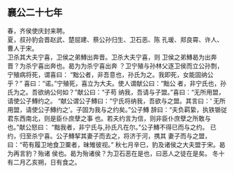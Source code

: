 ## 襄公二十七年

春，齐侯使庆封来聘。  
夏，叔孙豹会晋赵武、楚屈建、蔡公孙归生、卫石恶、陈
孔瑗、郑良霄、许人、曹人于宋。  
卫杀其大夫宁喜，卫侯之弟鱄出奔晋。卫杀大夫宁喜，则
卫侯之弟鱄曷为出奔晋？为杀宁喜出奔也。曷为为杀宁喜出奔
？卫宁殖与孙林父逐卫侯而立公孙剽，宁殖病将死，谓喜曰：
“黜公者，非吾意也，孙氏为之。我即死，女能固纳公乎？”
喜曰：“诺。”宁殖死，喜立为大夫。使人谓献公曰：“黜公
者，非宁氏也，孙氏为之。吾欲纳公何如？”献公曰：“子苟
纳我，吾请与子盟。”喜曰：“无所用盟，请使公子鱄约之。
“献公谓公子鱄曰：“宁氏将纳我，吾欲与之盟。其言曰：‘
无所用盟，请使公子鱄约之’。子固为我与之约矣。”公子鱄
辞曰：“夫负羁絷，执铁锧従君东西南北，则是臣仆庶孽之事
也。若夫约言为信，则非臣仆庶孽之所敢与也。”献公怒曰：
“黜我者，非宁氏与,孙氏凡在尔。”公子鱄不得已而与之约。
已约，归至杀宁喜。公子鱄挈其妻子而去之，将济于河，携其
妻子而与之盟，曰：“苟有履卫地食卫粟者，昧雉彼视。”
秋七月辛巳，豹及诸侯之大夫盟于宋。曷为再言豹？殆诸
侯也。曷为殆诸侯？为卫石恶在是也，曰恶人之徒在是矣。
冬十有二月乙亥朔，日有食之。  

